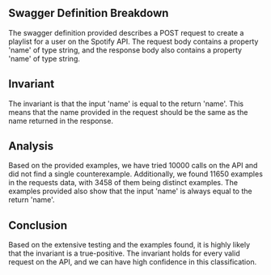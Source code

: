 ## Swagger Definition Breakdown
The swagger definition provided describes a POST request to create a playlist for a user on the Spotify API. The request body contains a property 'name' of type string, and the response body also contains a property 'name' of type string.

## Invariant
The invariant is that the input 'name' is equal to the return 'name'. This means that the name provided in the request should be the same as the name returned in the response.

## Analysis
Based on the provided examples, we have tried 10000 calls on the API and did not find a single counterexample. Additionally, we found 11650 examples in the requests data, with 3458 of them being distinct examples. The examples provided also show that the input 'name' is always equal to the return 'name'.

## Conclusion
Based on the extensive testing and the examples found, it is highly likely that the invariant is a true-positive. The invariant holds for every valid request on the API, and we can have high confidence in this classification.
